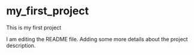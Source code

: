 # my_first_project
This is my first project

I am editing the README file. Adding some more details about the project description.

